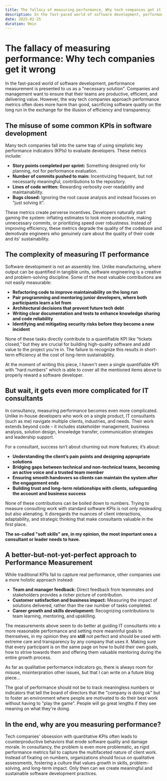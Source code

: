 ```yaml
---
title: The fallacy of measuring performance, Why tech companies get it wrong
description: In the fast-paced world of software development, performance measurement is presented to us as a "necessary solution". Companies and management want to ensure that their teams are productive, efficient, and delivering value. However,
date: 2025-02-25
duration: 9min
---
```


<!-- @layout-animated-content-wrapper -->

# The fallacy of measuring performance: Why tech companies get it wrong

In the fast-paced world of software development, performance measurement is presented to us as a "necessary solution". Companies and management want to ensure that their teams are productive, efficient, and delivering value. However, the way tech companies approach performance metrics often does more harm than good, sacrificing software quality on the long run in the exchange for the illusion of efficiency and transparency.

## The misuse of some common KPIs in software development
Many tech companies fall into the same trap of using simplistic key performance indicators (KPIs) to evaluate developers. These metrics include:

- **Story points completed per sprint:** Something designed only for planning, not for performance evaluation.
- **Number of commits pushed to main:** Incentivizing frequent, but not necessarily meaningful, contributions to the repository.
- **Lines of code written:** Rewarding verbosity over readability and maintainability.
- **Bugs closed:** Ignoring the root cause analysis and instead focuses on "just solving it".

These metrics create perverse incentives. Developers naturally start gaming the system: inflating estimates to look more productive, making unnecessary commits, or prioritizing speed over robustness. Instead of improving efficiency, these metrics degrade the quality of the codebase and demotivate engineers who genuinely care about the quality of their code and its' sustainability.

## The complexity of measuring IT performance
Software development is not an assembly line. Unlike manufacturing, where output can be quantified in tangible units, software engineering is a creative and problem-solving discipline. Some of the most valuable contributions are not easily measurable:

- **Refactoring code to improve maintainability on the long run**
- **Pair programming and mentoring junior developers, where both participants learn a lot from**
- **Architectural decisions that prevent future tech debt**
- **Writing clear documentation and tests to enhance knowledge sharing and code reliability**
- **Identifying and mitigating security risks before they become a new incident**

None of these tasks directly contribute to a quantifiable KPI like “tickets closed,” but they are crucial for building high-quality software and add value to the project you're in. The failure to recognize this results in short-term efficiency at the cost of long-term sustainability.

At the moment of writing this piece, I haven't seen a single quantifiable KPI with "hard numbers" which is able to cover all the mentioned items above to properly reward a software developer.

## But wait, it gets even more complicated for IT consultants
In consultancy, measuring performance becomes even more complicated. Unlike in-house developers who work on a single product, IT consultants (such as me) navigate multiple clients, industries, and needs. Their work extends beyond code – it includes stakeholder management, business analysis, solution design, knowledge transfer, communication strategies and leadership support.

For a consultant, success isn’t about churning out more features; it’s about:

- **Understanding the client’s pain points and designing appropriate solutions**
- **Bridging gaps between technical and non-technical teams, becoming an active voice and a trusted team member**
- **Ensuring smooth handovers so clients can maintain the system after the engagement ends**
- **Building trust and long-term relationships with clients, safeguarding the account and business success**

None of these contributions can be boiled down to numbers. Trying to measure consulting work with standard software KPIs is not only misleading but also alienating. It disregards the nuances of client interactions, adaptability, and strategic thinking that make consultants valuable in the first place. 

**The so-called "soft skills" are, in my opinion, the most important ones a consultant or leader needs to have.**

## A better-but-not-yet-perfect approach to Performance Measurement
While traditional KPIs fail to capture real performance, other companies use a more holistic approach instead:

- **Team and manager feedback:** Direct feedback from teammates and stakeholders provides a richer picture of contribution.
- **Customer satisfaction and business impact:** Measuring the impact of solutions delivered, rather than the raw number of tasks completed.
- **Career growth and skills development:** Recognizing contributions to team learning, mentoring, and upskilling.

The measurements above seem to do better at guiding IT consultants into a more reasonable performance and setting more meaninful goals to themselves, in my opinion they are **still** not perfect and should be used with extreme care and transparency by any company that uses it. Making sure that every participant is on the same page on how to build their own goals, how to strive towards them and offering them valuable mentoring during the entire growth process.

As far as qualitative performance indicators go, there is always room for misuse, misinterpration other issues, but that I can write on a future blog piece...

The goal of performance should not be to track meaningless numbers or indicators that tell the board of directors that the "company is doing ok" but to foster an environment where people are motivated to do their best work without having to "play the game". People will go great lengths if they see meaning on what they're doing.

## In the end, why are you measuring performance?
Tech companies' obsession with quantitative KPIs often leads to counterproductive behaviors that erode software quality and damage morale. In consultancy, the problem is even more problematic, as rigid performance metrics fail to capture the multifaceted nature of client work. Instead of fixating on numbers, organizations should focus on qualitative assessments, fostering a culture that values growth in skills, problem-solving, and long-term impact. Only then can we create meaningful and sustainable software development practices.